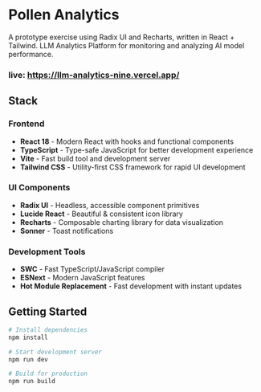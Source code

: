 # Pollen Analytics

A prototype exercise using Radix UI and Recharts, written in React + Tailwind. 
LLM Analytics Platform for monitoring and analyzing AI model performance.
### live: https://llm-analytics-nine.vercel.app/

## Stack

### Frontend
- **React 18** - Modern React with hooks and functional components
- **TypeScript** - Type-safe JavaScript for better development experience
- **Vite** - Fast build tool and development server
- **Tailwind CSS** - Utility-first CSS framework for rapid UI development

### UI Components
- **Radix UI** - Headless, accessible component primitives
- **Lucide React** - Beautiful & consistent icon library
- **Recharts** - Composable charting library for data visualization
- **Sonner** - Toast notifications

### Development Tools
- **SWC** - Fast TypeScript/JavaScript compiler
- **ESNext** - Modern JavaScript features
- **Hot Module Replacement** - Fast development with instant updates


## Getting Started

```bash
# Install dependencies
npm install

# Start development server
npm run dev

# Build for production
npm run build
```